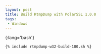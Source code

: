 ```yaml
---
layout: post
title: Build RtmpDump with PolarSSL 1.0.0
tags:
 - Windows
---
```


{:lang='bash'}
~~~
{% include rtmpdump-w32-build-100.sh %}
~~~